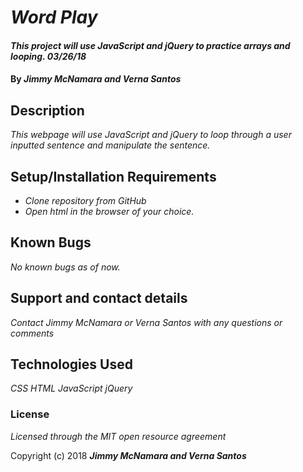 # _Word Play_

#### _This project will use JavaScript and jQuery to practice arrays and looping.  03/26/18_

#### By _**Jimmy McNamara and Verna Santos**_

## Description

_This webpage will use JavaScript and jQuery to loop through a user inputted sentence and manipulate the sentence._

## Setup/Installation Requirements

* _Clone repository from GitHub_
* _Open html in the browser of your choice._

## Known Bugs

_No known bugs as of now._

## Support and contact details

_Contact Jimmy McNamara or Verna Santos with any questions or comments_

## Technologies Used

_CSS_
_HTML_
_JavaScript_
_jQuery_

### License

*Licensed through the MIT open resource agreement*

Copyright (c) 2018 **_Jimmy McNamara and Verna Santos_**
